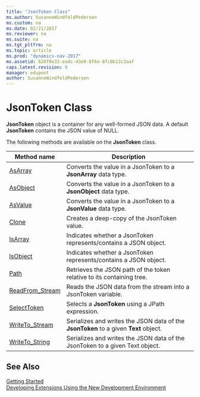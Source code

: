 ```yaml
---
title: "JsonToken Class"
ms.author: SusanneWindfeldPedersen
ms.custom: na
ms.date: 02/21/2017
ms.reviewer: na
ms.suite: na
ms.tgt_pltfrm: na
ms.topic: article
ms.prod: "dynamics-nav-2017"
ms.assetid: 620f0e32-eadc-43e9-8f6e-8fc0b12c3aaf
caps.latest.revision: 9
manager: edupont
author: SusanneWindfeldPedersen
---
```


# JsonToken Class

**JsonToken** object is a container for any well-formed JSON data. A default **JsonToken** contains the JSON value of NULL.

The following methods are available on the **JsonToken** class.

|Method name|Description|
|-----------|-----------|
|[AsArray](jsontoken-asarray-method.md)|Converts the value in a JsonToken to a **JsonArray** data type.|
|[AsObject](jsontoken-asobject-method.md)|Converts the value in a JsonToken to a **JsonObject** data type.|
|[AsValue](jsontoken-asvalue-method.md)|Converts the value in a JsonToken to a **JsonValue** data type.|
|[Clone](jsontoken-clone-method.md)|Creates a deep-copy of the JsonToken value.|
|[IsArray](jsontoken-isarray-method.md)|Indicates whether a JsonToken represents/contains a JSON object.|
|[IsObject](jsontoken-isobject-method.md)|Indicates whether a JsonToken represents/contains a JSON object.|
|[Path](jsontoken-path-method.md)|Retrieves the JSON path of the token relative to its containing tree.|
|[ReadFrom_Stream](jsontoken-readfrom-stream-method.md)|Reads the JSON data from the stream into a JsonToken variable.|
|[SelectToken](jsontoken-selecttoken-method.md)|Selects a **JsonToken** using a JPath expression.|
|[WriteTo_Stream](jsontoken-writeto-stream-method.md)|Serializes and writes the JSON data of the **JsonToken** to a given **Text** object.|
|[WriteTo_String](jsontoken-writeto-string-method.md)|Serializes and writes the JSON data of the JsonToken to a given Text object.|

## See Also
[Getting Started](newdev-get-started.md)  
[Developing Extensions Using the New Development Environment](newdev-dev-overview.md)
